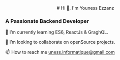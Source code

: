 <center># Hi 👋, I'm Youness Ezzanz</center>

### A Passionate Backend Developer

🌱 I’m currently learning ES6, ReactJs & GraghQL.

👯 I’m looking to collaborate on openSource projects.

📫 How to reach me uness.informatique@gmail.com

<!--
**unesxavi/unesxavi** is a ✨ _special_ ✨ repository because its `README.md` (this file) appears on your GitHub profile.

Here are some ideas to get you started:

- 🔭 I’m currently working on ...
- 🌱 I’m currently learning ...
- 👯 I’m looking to collaborate on ...
- 🤔 I’m looking for help with ...
- 💬 Ask me about ...
- 📫 How to reach me: ...
- 😄 Pronouns: ...
- ⚡ Fun fact: ...
-->
